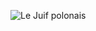 ![Le Juif polonais](https://upload.wikimedia.org/wikipedia/commons/thumb/0/0e/Glyphoglossus_molossus%2C_Blunt-headed_burrowing_frog_-_Mueang_Loei_District%2C_Loei_Province_%2847097003944%29.jpg/400px-Glyphoglossus_molossus%2C_Blunt-headed_burrowing_frog_-_Mueang_Loei_District%2C_Loei_Province_%2847097003944%29.jpg)